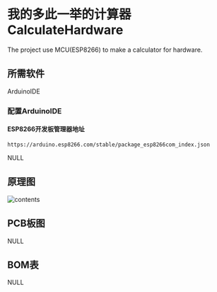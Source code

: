 # 我的多此一举的计算器 CalculateHardware
  The project use MCU(ESP8266) to make a calculator for hardware.
  ## 所需软件
  ArduinoIDE
  ### 配置ArduinoIDE
   #### ESP8266开发板管理器地址
    https://arduino.esp8266.com/stable/package_esp8266com_index.json
  
  NULL
  ## 原理图
  ![contents](https://github.com/foxbrokenleaf/CalculateHardware/tree/main/Design/design.png)
  ## PCB板图
  NULL
  ## BOM表
  NULL
  
